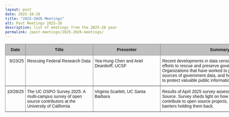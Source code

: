 ```yaml
---
layout: post
date: 2025-10-28
title: "2025-2026 Meetings"
alt: Past Meetings 2025-26
description: list of meetings from the 2025-26 year
permalink: /past-meetings/2025-2026-meetings/
---
```


<div align = "center">

<style type="text/css">
.tg  {border-collapse:collapse;border-spacing:0;}
.tg td{border-color:black;border-style:solid;border-width:1px;font-family:Arial, sans-serif;font-size:14px;
  overflow:hidden;padding:10px 5px;word-break:normal;}
.tg th{border-color:black;border-style:solid;border-width:1px;font-family:Arial, sans-serif;font-size:14px;
  font-weight:normal;overflow:hidden;padding:10px 5px;word-break:normal;}
.tg .tg-zlqz{background-color:#c0c0c0;border-color:inherit;font-weight:bold;text-align:center;vertical-align:top}
.tg .tg-dvpl{border-color:inherit;text-align:right;vertical-align:top}
.tg .tg-0pky{border-color:inherit;text-align:left;vertical-align:top}
</style>

<table class="tg" style="undefined;table-layout: fixed; width: 896px"><colgroup>
<col style="width: 66px">
<col style="width: 221px">
<col style="width: 221px">
<col style="width: 388px">
</colgroup>
<thead>
  <tr>
    <th class="tg-zlqz">Date</th>
    <th class="tg-zlqz">Title</th>
    <th class="tg-zlqz">Presenter</th>
    <th class="tg-zlqz">Summary</th>
  </tr></thead>
<tbody>
  <tr>
    <td class="tg-dvpl">9/23/25</td>
    <td class="tg-0pky">Rescuing Federal Research Data</td>
    <td class="tg-0pky">Yea-Hung Chen and Ariel Deardorff, UCSF</td>
    <td class="tg-0pky">Recent developments in data censorship and the current efforts to rescue and preserve government datasets. Organizations that have worked to preserve data, alternative sources of government data, and how you can get involved to protect valuable public information.</td>
  </tr>
  <tr>
    <td class="tg-dvpl">10/28/25</td>
    <td class="tg-0pky">The UC OSPO Survey 2025: A multi-campus survey of open source contributors at the University of California</td>
    <td class="tg-0pky">Virginia Scarlett, UC Santa Barbara</td>
    <td class="tg-0pky">Results of April 2025 survey assessing state of UC Open Source. Survey sheds light on how and why academics contribute to open source projects, as well as some of the barriers holding them back.</td>
  </tr>
</tbody></table>
</div>
